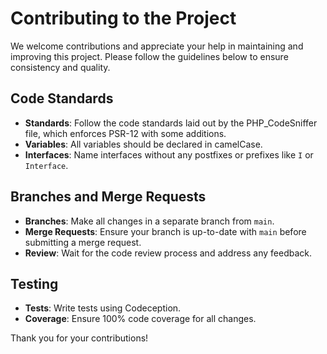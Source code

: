 Contributing to the Project
===========================

We welcome contributions and appreciate your help in maintaining and improving this project. Please follow the guidelines below to ensure consistency and quality.

Code Standards
--------------

- **Standards**: Follow the code standards laid out by the PHP_CodeSniffer file, which enforces PSR-12 with some additions.
- **Variables**: All variables should be declared in camelCase.
- **Interfaces**: Name interfaces without any postfixes or prefixes like `I` or `Interface`.

Branches and Merge Requests
----------------------------

- **Branches**: Make all changes in a separate branch from `main`.
- **Merge Requests**: Ensure your branch is up-to-date with `main` before submitting a merge request.
- **Review**: Wait for the code review process and address any feedback.

Testing
-------

- **Tests**: Write tests using Codeception.
- **Coverage**: Ensure 100% code coverage for all changes.

Thank you for your contributions!
